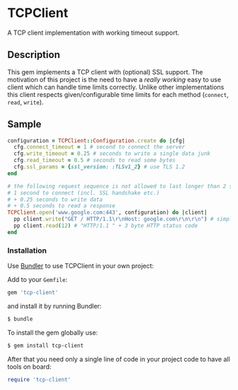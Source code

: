 # TCPClient

A TCP client implementation with working timeout support.

## Description
This gem implements a TCP client with (optional) SSL support. The motivation of this project is the need to have a _really working_ easy to use client which can handle time limits correctly. Unlike other implementations this client respects given/configurable time limits for each method (`connect`, `read`, `write`).

## Sample

```ruby
configuration = TCPClient::Configuration.create do |cfg|
  cfg.connect_timeout = 1 # second to connect the server
  cfg.write_timeout = 0.25 # seconds to write a single data junk
  cfg.read_timeout = 0.5 # seconds to read some bytes
  cfg.ssl_params = {ssl_version: :TLSv1_2} # use TLS 1.2
end

# the following request sequence is not allowed to last longer than 2 seconds:
# 1 second to connect (incl. SSL handshake etc.)
# + 0.25 seconds to write data
# + 0.5 seconds to read a response
TCPClient.open('www.google.com:443', configuration) do |client|
  pp client.write("GET / HTTP/1.1\r\nHost: google.com\r\n\r\n") # simple HTTP get request
  pp client.read(12) # "HTTP/1.1 " + 3 byte HTTP status code
end
```

### Installation

Use [Bundler](http://gembundler.com/) to use TCPClient in your own project:

Add to your `Gemfile`:

```ruby
gem 'tcp-client'
```

and install it by running Bundler:

```bash
$ bundle
```

To install the gem globally use:

```bash
$ gem install tcp-client
```

After that you need only a single line of code in your project code to have all tools on board:

```ruby
require 'tcp-client'
```
